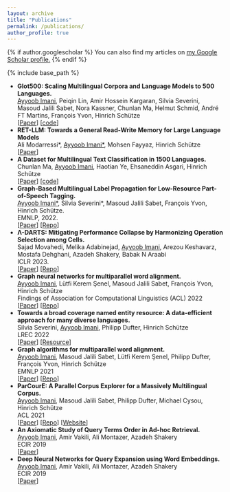 ```yaml
---
layout: archive
title: "Publications"
permalink: /publications/
author_profile: true
---
```


{% if author.googlescholar %}
  You can also find my articles on <u><a href="{{author.googlescholar}}">my Google Scholar profile</a>.</u>
{% endif %}

{% include base_path %}

<ul class="sparse-list">
          
  <li>
	  <b>Glot500: Scaling Multilingual Corpora and Language Models to 500 Languages.</b><br/>
	  <u>Ayyoob Imani</u>, Peiqin Lin, Amir Hossein Kargaran, Silvia Severini, Masoud Jalili Sabet, Nora Kassner, Chunlan Ma, Helmut Schmid, André FT Martins, François Yvon, Hinrich Schütze <br>
	[<a href="https://aclanthology.org/2023.acl-long.61/" target="_blank">Paper</a>]	    
	[<a href="https://github.com/cisnlp/Glot500" target="_blank">code</a>]	    
  <li>
	  <b>RET-LLM: Towards a General Read-Write Memory for Large Language Models</b><br/>
	  Ali Modarressi*, <u>Ayyoob Imani*</u>, Mohsen Fayyaz, Hinrich Schütze <br>
	[<a href="https://arxiv.org/pdf/2305.14322.pdf" target="_blank">Paper</a>]	  
  </li>        
          
  <li>
	<b>A Dataset for Multilingual Text Classification in 1500 Languages.</b><br/>
	Chunlan Ma, <u>Ayyoob Imani</u>,  Haotian Ye, Ehsaneddin Asgari, Hinrich Schütze<br/>
	[<a href="https://arxiv.org/abs/2305.08487" target="_blank">Paper</a>] [<a href="https://github.com/cisnlp/Taxi1500" target="_blank">code</a>]
  </li>
  <li>
    <b>Graph-Based Multilingual Label Propagation for Low-Resource Part-of-Speech Tagging.</b><br/>
    <u>Ayyoob Imani*</u>, Silvia Severini*, Masoud Jalili Sabet, François Yvon, Hinrich Schütze.<br/>
    EMNLP, 2022. <br/>
    [<a href="https://arxiv.org/abs/2210.09840" target="_blank">Paper</a>] [<a href="https://github.com/ayyoobimani/GLP-POS"  
  target="_blank">Repo</a>]
  </li>
  <li>
    <b>Λ-DARTS: Mitigating Performance Collapse by Harmonizing Operation Selection among Cells.</b><br/>
    Sajad Movahedi, Melika Adabinejad, <u> Ayyoob Imani</u>, Arezou Keshavarz, Mostafa Dehghani, Azadeh Shakery, Babak N Araabi<br/>
    ICLR 2023. <br/>
    [<a href="https://arxiv.org/abs/2210.07998" target="_blank">Paper</a>] [<a href="https://github.com/dr-faustus/Lambda-DARTS"  
  target="_blank">Repo</a>]
	</li>
  <li>
    <b>Graph neural networks for multiparallel word alignment.</b><br/>
    <u>Ayyoob Imani</u>, Lütfi Kerem Şenel, Masoud Jalili Sabet, François Yvon, Hinrich Schütze<br/>
    Findings of Association for Computational Linguistics (ACL) 2022 <br/>
    [<a href="https://arxiv.org/abs/2203.08654" target="_blank">Paper</a>] [<a href="https://github.com/ayyoobimani/GNN-Align"  
  target="_blank">Repo</a>]
	</li>
  <li>
    <b>Towards a broad coverage named entity resource: A data-efficient approach for many diverse languages.</b><br/>
    Silvia Severini, <u>Ayyoob Imani</u>, Philipp Dufter, Hinrich Schütze<br/>
    LREC 2022  <br/>
    [<a href="https://arxiv.org/abs/2201.12219" target="_blank">Paper</a>] [<a href="http://cistern.cis.lmu.de/ne_bible/"  
  target="_blank">Resource</a>]
	</li>
  <li>
    <b>Graph algorithms for multiparallel word alignment.</b><br/>
    <u>Ayyoob Imani</u>, Masoud Jalili Sabet, Lütfi Kerem Şenel, Philipp Dufter, François Yvon, Hinrich Schütze<br/>
    EMNLP 2021  <br/>
    [<a href="https://arxiv.org/pdf/2109.06283.pdf" target="_blank">Paper</a>] [<a href="https://github.com/cisnlp/graph-align"  
  target="_blank">Repo</a>]
	</li>
  <li>
    <b>ParCourE: A Parallel Corpus Explorer for a Massively Multilingual Corpus.</b><br/>
    <u>Ayyoob Imani</u>, Masoud Jalili Sabet, Philipp Dufter, Michael Cysou, Hinrich Schütze<br/>
    ACL 2021  <br/>
    [<a href="https://arxiv.org/abs/2107.06632" target="_blank">Paper</a>] [<a href="https://github.com/cisnlp/parcoure"  
  target="_blank">Repo</a>] [<a href="http://parcoure.cis.lmu.de"  
  target="_blank">Website</a>]
	</li>
  <li>
    <b>An Axiomatic Study of Query Terms Order in Ad-hoc Retrieval.</b><br/>
    <u>Ayyoob Imani</u>, Amir Vakili, Ali Montazer, Azadeh Shakery<br/>
    ECIR 2019  <br/>
    [<a href="https://arxiv.org/abs/1811.03569" target="_blank">Paper</a>]
	</li>
  <li>
    <b>Deep Neural Networks for Query Expansion using Word Embeddings.</b><br/>
    <u>Ayyoob Imani</u>, Amir Vakili, Ali Montazer, Azadeh Shakery<br/>
    ECIR 2019  <br/>
    [<a href="https://arxiv.org/abs/1811.03514" target="_blank">Paper</a>]
	</li>
   
</ul>
